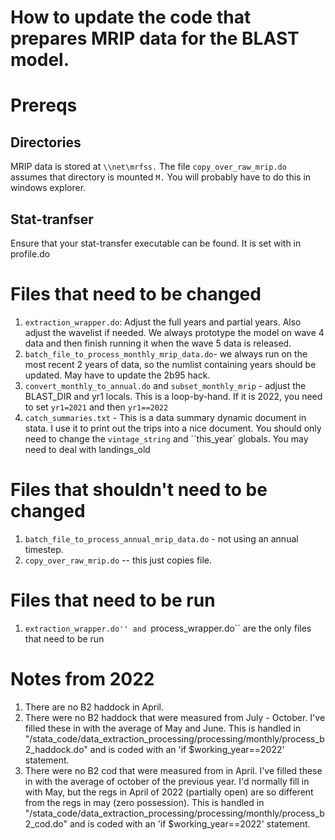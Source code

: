 # How to update the code that prepares MRIP data for the BLAST model.

# Prereqs

## Directories
MRIP data is stored at ``\\net\mrfss.``  The file ``copy_over_raw_mrip.do`` assumes that directory is mounted ``M.``  You will probably have to do this in windows explorer.

## Stat-tranfser
Ensure that your stat-transfer executable can be found. It is set with in profile.do

# Files that need to be changed

1.  ``extraction_wrapper.do``: Adjust the full years and partial years.  Also adjust the wavelist if needed. We always prototype  the model on wave 4 data and then finish running it when the wave 5 data is released.
2.  ``batch_file_to_process_monthly_mrip_data.do``- we always run on the most recent 2 years of data, so the numlist containing years should be updated.  May have to update the 2b95 hack.
3. ``convert_monthly_to_annual.do`` and ``subset_monthly_mrip`` - adjust the BLAST_DIR and yr1 locals. This is a loop-by-hand. If it is 2022, you need to set ``yr1=2021`` and then ``yr1==2022``
4. ``catch_summaries.txt`` - This is a data summary dynamic document in stata. I use it to print out the trips into a nice document.  You should only need to change  the ``vintage_string`` and ``this_year` globals.  You may need to deal with landings_old 

# Files that shouldn't need to be changed
1. ``batch_file_to_process_annual_mrip_data.do`` - not using an annual timestep.
2. ``copy_over_raw_mrip.do``  -- this just copies file.  

# Files that need to be run
1. ``extraction_wrapper.do'' and ``process_wrapper.do`` are the only files that need to be run


# Notes from 2022

1.  There are no B2 haddock in April.
2.  There were no B2 haddock that were measured from July - October. I've filled these in with the average of May and June. This is handled in "/stata_code/data_extraction_processing/processing/monthly/process_b2_haddock.do" and is coded with an 'if $working_year==2022' statement.
3.  There were no B2 cod that were measured from in April. I've filled these in with the average of october of the previous year. I'd normally fill in with May, but the regs in April of 2022 (partially open) are so different from the regs in may (zero possession).   This is handled in "/stata_code/data_extraction_processing/processing/monthly/process_b2_cod.do" and is coded with an 'if $working_year==2022' statement.
